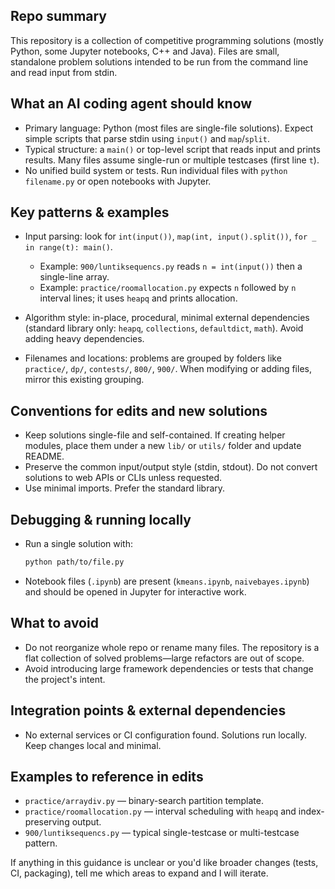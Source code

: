 ## Repo summary

This repository is a collection of competitive programming solutions (mostly Python, some Jupyter notebooks, C++ and Java). Files are small, standalone problem solutions intended to be run from the command line and read input from stdin.

## What an AI coding agent should know

- Primary language: Python (most files are single-file solutions). Expect simple scripts that parse stdin using `input()` and `map`/`split`.
- Typical structure: a `main()` or top-level script that reads input and prints results. Many files assume single-run or multiple testcases (first line `t`).
- No unified build system or tests. Run individual files with `python filename.py` or open notebooks with Jupyter.

## Key patterns & examples

- Input parsing: look for `int(input())`, `map(int, input().split())`, `for _ in range(t): main()`.
  - Example: `900/luntiksequencs.py` reads `n = int(input())` then a single-line array.
  - Example: `practice/roomallocation.py` expects `n` followed by `n` interval lines; it uses `heapq` and prints allocation.

- Algorithm style: in-place, procedural, minimal external dependencies (standard library only: `heapq`, `collections`, `defaultdict`, `math`). Avoid adding heavy dependencies.

- Filenames and locations: problems are grouped by folders like `practice/`, `dp/`, `contests/`, `800/`, `900/`. When modifying or adding files, mirror this existing grouping.

## Conventions for edits and new solutions

- Keep solutions single-file and self-contained. If creating helper modules, place them under a new `lib/` or `utils/` folder and update README.
- Preserve the common input/output style (stdin, stdout). Do not convert solutions to web APIs or CLIs unless requested.
- Use minimal imports. Prefer the standard library.

## Debugging & running locally

- Run a single solution with:
  ```bash
  python path/to/file.py
  ```
- Notebook files (`.ipynb`) are present (`kmeans.ipynb`, `naivebayes.ipynb`) and should be opened in Jupyter for interactive work.

## What to avoid

- Do not reorganize whole repo or rename many files. The repository is a flat collection of solved problems—large refactors are out of scope.
- Avoid introducing large framework dependencies or tests that change the project's intent.

## Integration points & external dependencies

- No external services or CI configuration found. Solutions run locally. Keep changes local and minimal.

## Examples to reference in edits

- `practice/arraydiv.py` — binary-search partition template.
- `practice/roomallocation.py` — interval scheduling with `heapq` and index-preserving output.
- `900/luntiksequencs.py` — typical single-testcase or multi-testcase pattern.

If anything in this guidance is unclear or you'd like broader changes (tests, CI, packaging), tell me which areas to expand and I will iterate.

